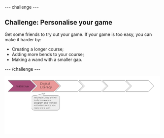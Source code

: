 --- challenge ---
## Challenge: Personalise your game
Get some friends to try out your game. If your game is too easy, you can make it harder by:

  + Creating a longer course;
  + Adding more bends to your course;
  + Making a wand with a smaller gap.


--- /challenge ---

![progress bar](images/m1-2.png)
